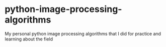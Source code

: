 # python-image-processing-algorithms
My personal python image processing algorithms that I did for practice and learning about the field
